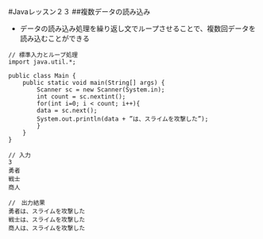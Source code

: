 #Javaレッスン２３
##複数データの読み込み
- データの読み込み処理を繰り返し文でループさせることで、複数回データを読み込むことができる

```
// 標準入力とループ処理
import java.util.*;

public class Main {
    public static void main(String[] args) {
        Scanner sc = new Scanner(System.in);
        int count = sc.nextint();
        for(int i=0; i < count; i++){
        data = sc.next();
        System.out.println(data + ”は、スライムを攻撃した”);
        }
    }
}
```

```
// 入力
3
勇者
戦士
商人

//　出力結果
勇者は、スライムを攻撃した
戦士は、スライムを攻撃した
商人は、スライムを攻撃した

```
